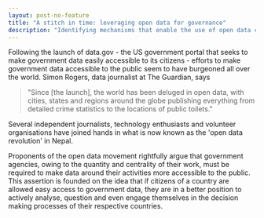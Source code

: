 ```yaml
---
layout: post-no-feature
title: "A stitch in time: leveraging open data for governance"
description: "Identifying mechanisms that enable the use of open data could be key to achieving government accountability and transparency." 
---
```


Following the launch of data.gov - the US government portal that seeks to make government data easily accessible to its citizens - efforts to make government data accessible to the public seem to have burgeoned all over the world. Simon Rogers, data journalist at The Guardian, says

<blockquote class="fake-block">
<p>
 "Since [the launch], the world has been deluged in open data, with cities, states and regions around the globe publishing everything from detailed crime statistics to the locations of public toilets." 
</p>	
</blockquote>



Several independent journalists, technology enthusiasts and volunteer organisations have joined hands in what is now known as the 'open data revolution' in Nepal. 

Proponents of the open data movement rightfully argue that government agencies, owing to the quantity and centrality of their work, must be required to make data around their activities more accessible to the public. This assertion is founded on the idea that if citizens of a country are allowed easy access to government data, they are in a better position to actively analyse, question and even engage themselves in the decision making processes of their respective countries. 

